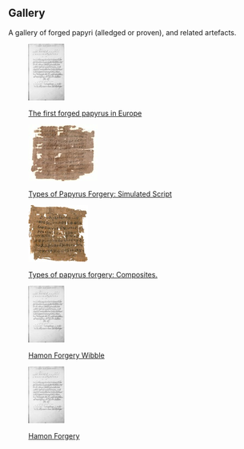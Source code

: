 ## Gallery

A gallery of forged papyri (alledged or proven), and related
artefacts.



<figure class="thumb">
<a href="/galleryHamon">
<p><img src="/images/Hamon_thumb.jpg"/></p>
<figcaption> The first forged papyrus in Europe </figcaption>

</a>
</figure>


<figure class="thumb">
<a href="/gallerysimulatedscript">
<p><img src="/images/Mich1879thumb.jpg"/></p>
<figcaption> Types of Papyrus Forgery: Simulated Script  </figcaption>

</a>
</figure>


<figure class="thumb">
<a href="/gallerycomposites">
<p><img src="/images/Col.543b._thumb.jpg"/></p>
<figcaption> Types of papyrus forgery: Composites. </figcaption>

</a>
</figure>


<figure class="thumb">
<a href="/galleryHamon">
<p><img src="/images/Hamon_thumb.jpg"/></p>
<figcaption> Hamon Forgery Wibble </figcaption>

</a>
</figure>


<figure class="thumb">
<a href="/galleryHamon">
<p><img src="/images/Hamon_thumb.jpg"/></p>
<figcaption> Hamon Forgery </figcaption>

</a>
</figure>


